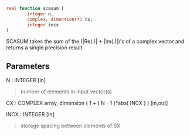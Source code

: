 ```fortran
real function scasum (
        integer n,
        complex, dimension(*) cx,
        integer incx
)
```

SCASUM takes the sum of the (|Re(.)| + |Im(.)|)'s of a complex vector and
returns a single precision result.

## Parameters
N : INTEGER [in]
> number of elements in input vector(s)

CX : COMPLEX array, dimension ( 1 + ( N - 1 )\*abs( INCX ) ) [in,out]

INCX : INTEGER [in]
> storage spacing between elements of SX
